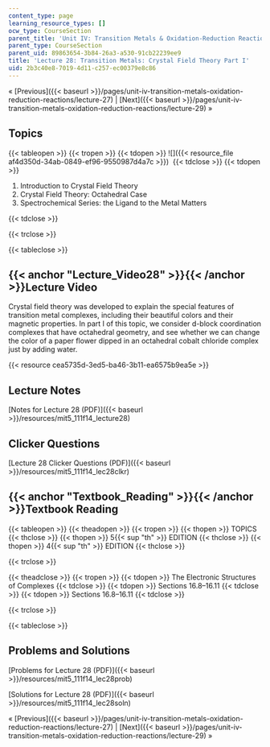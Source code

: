 ```yaml
---
content_type: page
learning_resource_types: []
ocw_type: CourseSection
parent_title: 'Unit IV: Transition Metals & Oxidation-Reduction Reactions'
parent_type: CourseSection
parent_uid: 89863654-3b84-26a3-a530-91cb22239ee9
title: 'Lecture 28: Transition Metals: Crystal Field Theory Part I'
uid: 2b3c40e8-7019-4d11-c257-ec00379e8c86
---
```


« [Previous]({{< baseurl >}}/pages/unit-iv-transition-metals-oxidation-reduction-reactions/lecture-27) | [Next]({{< baseurl >}}/pages/unit-iv-transition-metals-oxidation-reduction-reactions/lecture-29) »

Topics
------

{{< tableopen >}}
{{< tropen >}}
{{< tdopen >}}
![]({{< resource_file af4d350d-34ab-0849-ef96-9550987d4a7c >}}) 
{{< tdclose >}}
{{< tdopen >}}


1.  Introduction to Crystal Field Theory
2.  Crystal Field Theory: Octahedral Case
3.  Spectrochemical Series: the Ligand to the Metal Matters


{{< tdclose >}}

{{< trclose >}}

{{< tableclose >}}

{{< anchor "Lecture_Video28" >}}{{< /anchor >}}Lecture Video
------------------------------------------------------------

Crystal field theory was developed to explain the special features of transition metal complexes, including their beautiful colors and their magnetic properties. In part I of this topic, we consider d-block coordination complexes that have octahedral geometry, and see whether we can change the color of a paper flower dipped in an octahedral cobalt chloride complex just by adding water.

{{< resource cea5735d-3ed5-ba46-3b11-ea6575b9ea5e >}}

Lecture Notes
-------------

[Notes for Lecture 28 (PDF)]({{< baseurl >}}/resources/mit5_111f14_lecture28)

Clicker Questions
-----------------

[Lecture 28 Clicker Questions (PDF)]({{< baseurl >}}/resources/mit5_111f14_lec28clkr)

{{< anchor "Textbook_Reading" >}}{{< /anchor >}}Textbook Reading
----------------------------------------------------------------

{{< tableopen >}}
{{< theadopen >}}
{{< tropen >}}
{{< thopen >}}
TOPICS
{{< thclose >}}
{{< thopen >}}
5{{< sup "th" >}} EDITION
{{< thclose >}}
{{< thopen >}}
4{{< sup "th" >}} EDITION
{{< thclose >}}

{{< trclose >}}

{{< theadclose >}}
{{< tropen >}}
{{< tdopen >}}
The Electronic Structures of Complexes
{{< tdclose >}}
{{< tdopen >}}
Sections 16.8–16.11
{{< tdclose >}}
{{< tdopen >}}
Sections 16.8–16.11
{{< tdclose >}}

{{< trclose >}}

{{< tableclose >}}

Problems and Solutions
----------------------

[Problems for Lecture 28 (PDF)]({{< baseurl >}}/resources/mit5_111f14_lec28prob)

[Solutions for Lecture 28 (PDF)]({{< baseurl >}}/resources/mit5_111f14_lec28soln)

« [Previous]({{< baseurl >}}/pages/unit-iv-transition-metals-oxidation-reduction-reactions/lecture-27) | [Next]({{< baseurl >}}/pages/unit-iv-transition-metals-oxidation-reduction-reactions/lecture-29) »